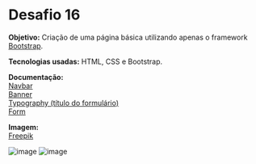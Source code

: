<h1>Desafio 16</h1>

<b>Objetivo:</b> Criação de uma página básica utilizando apenas o framework [Bootstrap](https://getbootstrap.com).

<b>Tecnologias usadas:</b> HTML, CSS e Bootstrap.

<b>Documentação:</b><br>
[Navbar](https://getbootstrap.com/docs/5.3/components/navbar/)<br>
[Banner](https://getbootstrap.com/docs/5.3/content/images/)<br>
[Typography (título do formulário)](https://getbootstrap.com/docs/5.3/content/typography/)<br>
[Form](https://getbootstrap.com/docs/5.3/forms/layout/)

<b>Imagem:</b><br>
<a href="https://br.freepik.com/fotos-gratis/vista-frontal-de-um-lindo-cachorro-com-espaco-de-copia_11524296.htm#query=banner%20cachorro&position=23&from_view=keyword&track=ais_user&uuid=ab1b4762-6717-432e-8e8b-02c2da426349">Freepik</a>

![image](https://github.com/emanuellisntos/Kick-Modulo3/assets/99870160/3edf0da7-5feb-47ea-a2dd-fd8ff2943c7e)
![image](https://github.com/emanuellisntos/Kick-Modulo3/assets/99870160/cdef4d3f-0adc-4705-a361-c58abebdcbdb)
